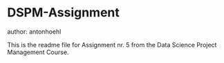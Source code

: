 # DSPM-Assignment

author: antonhoehl

This is the readme file for Assignment nr. 5 from the Data Science Project 
Management Course. 